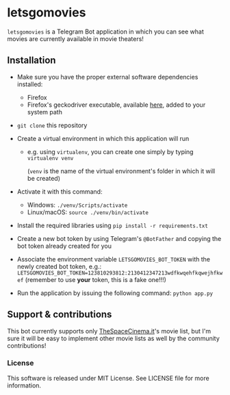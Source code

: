 # letsgomovies

`letsgomovies` is a Telegram Bot application in which you can see what movies are currently available in movie theaters!

## Installation

- Make sure you have the proper external software dependencies installed:
    - Firefox
    - Firefox's geckodriver executable, available [here](https://github.com/mozilla/geckodriver/releases), added to your system path

- `git clone` this repository

- Create a virtual environment in which this application will run
    - e.g. using `virtualenv`, you can create one simply by typing `virtualenv venv`
      
        (`venv` is the name of the virtual environment's folder in which it will be created)

- Activate it with this command:
    - Windows: `./venv/Scripts/activate`
    - Linux/macOS: `source ./venv/bin/activate`

- Install the required libraries using `pip install -r requirements.txt`

- Create a new bot token by using Telegram's `@BotFather` and copying the bot token already created for you

- Associate the environment variable `LETSGOMOVIES_BOT_TOKEN` with the newly created bot token, e.g.:
  `LETSGOMOVIES_BOT_TOKEN=123810293812:2130412347213wdfkwqehfkqwejhfkwef` (remember to use __your__ token, this is a fake one!!!)

- Run the application by issuing the following command: `python app.py`

## Support & contributions

This bot currently supports only [TheSpaceCinema.it](https://www.thespacecinema.it)'s movie list, but I'm sure it will be easy to implement other movie lists as well by the community contributions!

### License

This software is released under MIT License. See LICENSE file for more information.